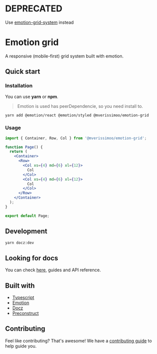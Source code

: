 # DEPRECATED

Use [emotion-grid-system](https://github.com/mverissimo/emotion-grid-system) instead


# Emotion grid

A responsive (mobile-first) grid system built with emotion.

## Quick start

### Installation

You can use **yarn** or **npm**.

> Emotion is used has peerDependencie, so you need install to.

```bash
yarn add @emotion/react @emotion/styled @mverissimoo/emotion-grid
```

### Usage

```jsx
import { Container, Row, Col } from '@mverissimoo/emotion-grid';

function Page() {
  return (
    <Container>
      <Row>
        <Col xs={4} md={6} xl={12}>
          Col
        </Col>
        <Col xs={4} md={6} xl={12}>
          Col
        </Col>
      </Row>
    </Container>
  );
}

export default Page;
```

## Development

```bash
yarn docz:dev
```

## Looking for docs

You can check [here](https://emotion-grid.netlify.app/), guides and API reference.

## Built with

- [Typescript](https://www.typescriptlang.org/)
- [Emotion](https://emotion.sh/docs/introduction)
- [Docz](https://www.docz.site/)
- [Preconstruct](https://preconstruct.tools/)

## Contributing

Feel like contributing? That's awesome! We have a [contributing guide](https://github.com/mverissimo/emotion-grid/blob/master/CONTRIBUTING.md) to help guide you.
